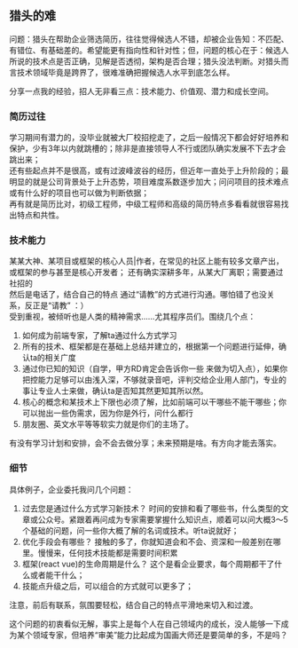 ## 猎头的难
问题：猎头在帮助企业筛选简历，往往觉得候选人不错，却被企业告知：不匹配、有错位、有基础差的。希望能更有指向性和针对性；但，问题的核心在于：候选人所说的技术点是否正确，见解是否透彻，架构是否合理；猎头没法判断。对猎头而言技术领域毕竟是跨界了，很难准确把握候选人水平到底怎么样。  

分享一点我的经验，招人无非看三点：技术能力、价值观、潜力和成长空间。
### 简历过往  
学习期间有潜力的，没毕业就被大厂校招挖走了，之后一般情况下都会好好培养和保护，少有3年以内就跳槽的；除非是直接领导人不行或团队确实发展不下去才会跳出来；  
还有些起点并不是很高，或有过波峰波谷的经历，但近年一直处于上升阶段的；最明显的就是公司背景处于上升态势，项目难度系数逐步加大；问问项目的技术难点或有什么好的项目也可以做为判断依据；  
再有就是简历比对，初级工程师，中级工程师和高级的简历特点多看看就很容易找出特点和共性。

### 技术能力  
某某大神、某项目或框架的核心人员|作者，在常见的社区上能有较多文章产出，或框架的参与甚至是核心开发者；
还有确实深耕多年，从某大厂离职；需要通过社招的  
然后是电话了，结合自己的特点 通过“请教”的方式进行沟通。哪怕错了也没关系，反正是“请教” ：）  
受到重视，被倾听也是人类的精神需求……尤其程序员们。围绕几个点：  
1. 如何成为前端专家，了解ta通过什么方式学习
2. 所有的技术、框架都是在基础上总结并建立的，根据第一个问题进行延伸，确认ta的相关广度
3. 通过你已知的知识（自学，甲方RD肯定会告诉你一些 来做为切入点），如果你把控能力足够可以由浅入深，不够就录音吧，评判交给企业用人部门，专业的事让专业人士来做，确认ta是否知其然更知其所以然。
4. 核心的概念和某技术上下限也必须了解，比如前端可以干哪些不能干哪些；你可以抛出一些伪需求，因为你是外行，问什么都行
5. 朋友圈、英文水平等等软实力就是你们的主场了。
     
有没有学习计划和安排，会不会去做分享；未来预期是啥。有方向才能去落实。  

### 细节  
具体例子，企业委托我问几个问题：  
1. 过去您是通过什么方式学习新技术？
时间的安排和看了哪些书，什么类型的文章或公众号。紧跟着再问成为专家需要掌握什么知识点，顺着可以问大概3～5个基础的问题，问一些你大概了解的名词或技术。听ta说就好；
2. 优化手段会有哪些？
接触的多了，你就知道会和不会、资深和一般差别在哪里。慢慢来，任何技术技能都是需要时间积累
3. 框架(react vue)的生命周期是什么？
这个是看企业要求，每个周期都干了什么或者能干什么；
4. 技能点升级之后，可以组合的方式就可以更多了；  

注意，前后有联系，氛围要轻松，结合自己的特点平滑地来切入和过渡。  

这个问题的初衷看似无解，事实上是每个人在自己领域内的成长，没人能够一下成为某个领域专家，但培养“审美”能力比起成为国画大师还是要简单的多，不是吗？  

